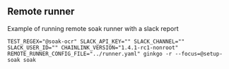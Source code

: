 ## Remote runner
Example of running remote soak runner with a slack report
```
TEST_REGEX="@soak-ocr" SLACK_API_KEY="" SLACK_CHANNEL="" SLACK_USER_ID="" CHAINLINK_VERSION="1.4.1-rc1-nonroot" REMOTE_RUNNER_CONFIG_FILE="../runner.yaml" ginkgo -r --focus=@setup-soak soak
```